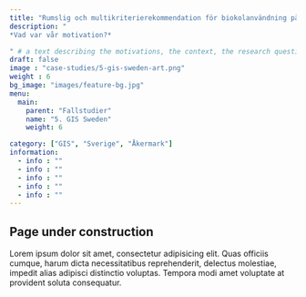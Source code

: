 ```yaml
---
title: "Rumslig och multikriterierekommendation för biokolanvändning på åkermark i Sverige"
description: "
*Vad var vår motivation?*

" # a text describing the motivations, the context, the research questions, attratively
draft: false
image : "case-studies/5-gis-sweden-art.png"
weight : 6
bg_image: "images/feature-bg.jpg"
menu:
  main:
    parent: "Fallstudier"
    name: "5. GIS Sweden"
    weight: 6

category: ["GIS", "Sverige", "Åkermark"]
information:
  - info : ""
  - info : ""
  - info : ""
  - info : ""
  - info : ""
---
```


## Page under construction 

Lorem ipsum dolor sit amet, consectetur adipisicing elit. Quas officiis cumque, harum dicta necessitatibus
reprehenderit, delectus molestiae, impedit alias adipisci distinctio voluptas. Tempora modi amet voluptate
at provident soluta consequatur.
